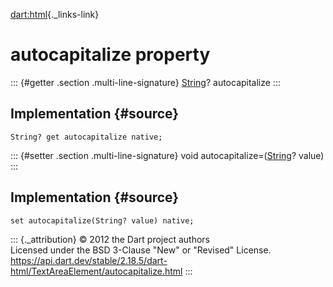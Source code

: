 [dart:html](../../dart-html/dart-html-library){._links-link}

autocapitalize property
=======================

::: {#getter .section .multi-line-signature}
[String](../../dart-core/string-class)? autocapitalize
:::

Implementation {#source}
--------------

``` {.language-dart data-language="dart"}
String? get autocapitalize native;
```

::: {#setter .section .multi-line-signature}
void autocapitalize=([String](../../dart-core/string-class)? value)
:::

Implementation {#source}
--------------

``` {.language-dart data-language="dart"}
set autocapitalize(String? value) native;
```

::: {._attribution}
© 2012 the Dart project authors\
Licensed under the BSD 3-Clause \"New\" or \"Revised\" License.\
<https://api.dart.dev/stable/2.18.5/dart-html/TextAreaElement/autocapitalize.html>
:::
